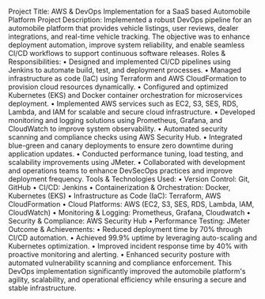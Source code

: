 Project Title: AWS & DevOps Implementation for a SaaS based Automobile Platform
Project Description: 
Implemented a robust DevOps pipeline for an automobile platform that provides vehicle listings, user reviews, dealer integrations, and real-time vehicle tracking. The objective was to enhance deployment automation, improve system reliability, and enable seamless CI/CD workflows to support continuous software releases.
Roles & Responsibilities:
•	Designed and implemented CI/CD pipelines using Jenkins to automate build, test, and deployment processes.
•	Managed infrastructure as code (IaC) using Terraform and AWS CloudFormation to provision cloud resources dynamically.
•	Configured and optimized Kubernetes (EKS) and Docker container orchestration for microservices deployment.
•	Implemented AWS services such as EC2, S3, SES, RDS, Lambda, and IAM for scalable and secure cloud infrastructure.
•	Developed monitoring and logging solutions using Prometheus, Grafana, and CloudWatch to improve system observability.
•	Automated security scanning and compliance checks using AWS Security Hub.
•	Integrated blue-green and canary deployments to ensure zero downtime during application updates.
•	Conducted performance tuning, load testing, and scalability improvements using JMeter.
•	Collaborated with development and operations teams to enhance DevSecOps practices and improve deployment frequency.
Tools & Technologies Used:
•	Version Control: Git, GitHub
•	CI/CD: Jenkins
•	Containerization & Orchestration: Docker, Kubernetes (EKS)
•	Infrastructure as Code (IaC): Terraform, AWS CloudFormation
•	Cloud Platforms: AWS (EC2, S3, SES, RDS, Lambda, IAM, CloudWatch)
•	Monitoring & Logging: Prometheus, Grafana, Cloudwatch
•	Security & Compliance: AWS Security Hub
•	Performance Testing: JMeter
Outcome & Achievements:
•	Reduced deployment time by 70% through CI/CD automation.
•	Achieved 99.9% uptime by leveraging auto-scaling and Kubernetes optimization.
•	Improved incident response time by 40% with proactive monitoring and alerting.
•	Enhanced security posture with automated vulnerability scanning and compliance enforcement.
This DevOps implementation significantly improved the automobile platform's agility, scalability, and operational efficiency while ensuring a secure and stable infrastructure.
